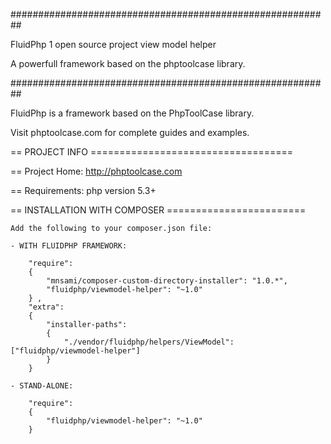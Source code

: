  ##########################################################

FluidPhp 1 open source project view model helper

A powerfull framework based on the phptoolcase library.

##########################################################

FluidPhp is a framework based on the PhpToolCase library.

Visit phptoolcase.com for complete guides and examples.

== PROJECT INFO ===================================

== Project Home: http://phptoolcase.com

== Requirements: php version 5.3+

== INSTALLATION WITH COMPOSER ========================
	
	Add the following to your composer.json file:
	
	- WITH FLUIDPHP FRAMEWORK:

		"require": 
		{
			"mnsami/composer-custom-directory-installer": "1.0.*",
			"fluidphp/viewmodel-helper": "~1.0"
		} ,
		"extra": 
		{
			"installer-paths": 
			{
				"./vendor/fluidphp/helpers/ViewModel": ["fluidphp/viewmodel-helper"]
			}
		}
		
	- STAND-ALONE:
		
		"require": 
		{
			"fluidphp/viewmodel-helper": "~1.0"
		}